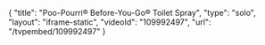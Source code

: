 {
    "title": "Poo-Pourri&reg; Before-You-Go&reg; Toilet Spray",
    "type": "solo",
    "layout": "iframe-static",
    "videoId": "109992497",
    "url": "\/tvpembed\/109992497"
}